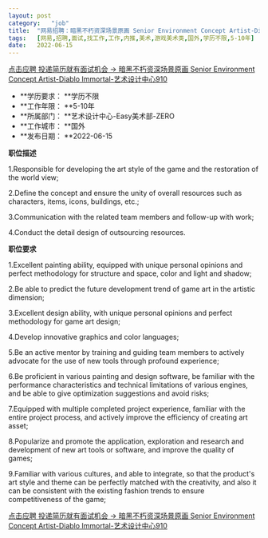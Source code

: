 ```yaml
---
layout:	post
category:	"job"
title:	"网易招聘：暗黑不朽资深场景原画 Senior Environment Concept Artist-Diablo Immortal-艺术设计中心910-美术-游戏美术类-国外学历不限5-10年"
tags:	[网易,招聘,面试,找工作,工作,内推,美术,游戏美术类,国外,学历不限,5-10年]
date:	2022-06-15
---
```


[点击应聘 投递简历就有面试机会 ->  暗黑不朽资深场景原画 Senior Environment Concept Artist-Diablo Immortal-艺术设计中心910](http://mobile.bole.netease.com/bole/boleDetail?id=40926&employeeId=346f03c3cda5f04c&key=all)



- **学历要求： **学历不限
- **工作年限： **5-10年
- **所属部门： **艺术设计中心-Easy美术部-ZERO
- **工作城市： **国外
- **发布日期： **2022-06-15



**职位描述**

1.Responsible for developing the art style of the game and the restoration of the world view;

2.Define the concept and ensure the unity of overall resources such as characters, items, icons, buildings, etc.;

3.Communication with the related team members and follow-up with work;

4.Conduct the detail design of outsourcing resources.





**职位要求**

1.Excellent painting ability, equipped with unique personal opinions and perfect methodology for structure and space, color and light and shadow;

2.Be able to predict the future development trend of game art in the artistic dimension;

3.Excellent design ability, with unique personal opinions and perfect methodology for game art design;

4.Develop innovative graphics and color languages;

5.Be an active mentor by training and guiding team members to actively advocate for the use of new tools through profound experience;

6.Be proficient in various painting and design software, be familiar with the performance characteristics and technical limitations of various engines, and be able to give optimization suggestions and avoid risks;

7.Equipped with multiple completed project experience, familiar with the entire project process, and actively improve the efficiency of creating art asset;

8.Popularize and promote the application, exploration and research and development of new art tools or software, and improve the quality of games;

9.Familiar with various cultures, and able to integrate, so that the product's art style and theme can be perfectly matched with the creativity, and also it can be consistent with the existing fashion trends to ensure competitiveness of the game;



[点击应聘 投递简历就有面试机会 ->  暗黑不朽资深场景原画 Senior Environment Concept Artist-Diablo Immortal-艺术设计中心910](http://mobile.bole.netease.com/bole/boleDetail?id=40926&employeeId=346f03c3cda5f04c&key=all)